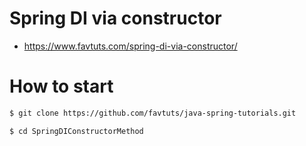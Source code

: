 # Spring DI via constructor

* https://www.favtuts.com/spring-di-via-constructor/

# How to start

```bash
$ git clone https://github.com/favtuts/java-spring-tutorials.git

$ cd SpringDIConstructorMethod
```